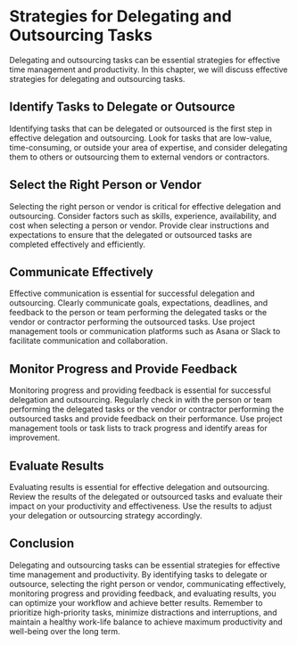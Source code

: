 Strategies for Delegating and Outsourcing Tasks
============================================================================================

Delegating and outsourcing tasks can be essential strategies for effective time management and productivity. In this chapter, we will discuss effective strategies for delegating and outsourcing tasks.

Identify Tasks to Delegate or Outsource
---------------------------------------

Identifying tasks that can be delegated or outsourced is the first step in effective delegation and outsourcing. Look for tasks that are low-value, time-consuming, or outside your area of expertise, and consider delegating them to others or outsourcing them to external vendors or contractors.

Select the Right Person or Vendor
---------------------------------

Selecting the right person or vendor is critical for effective delegation and outsourcing. Consider factors such as skills, experience, availability, and cost when selecting a person or vendor. Provide clear instructions and expectations to ensure that the delegated or outsourced tasks are completed effectively and efficiently.

Communicate Effectively
-----------------------

Effective communication is essential for successful delegation and outsourcing. Clearly communicate goals, expectations, deadlines, and feedback to the person or team performing the delegated tasks or the vendor or contractor performing the outsourced tasks. Use project management tools or communication platforms such as Asana or Slack to facilitate communication and collaboration.

Monitor Progress and Provide Feedback
-------------------------------------

Monitoring progress and providing feedback is essential for successful delegation and outsourcing. Regularly check in with the person or team performing the delegated tasks or the vendor or contractor performing the outsourced tasks and provide feedback on their performance. Use project management tools or task lists to track progress and identify areas for improvement.

Evaluate Results
----------------

Evaluating results is essential for effective delegation and outsourcing. Review the results of the delegated or outsourced tasks and evaluate their impact on your productivity and effectiveness. Use the results to adjust your delegation or outsourcing strategy accordingly.

Conclusion
----------

Delegating and outsourcing tasks can be essential strategies for effective time management and productivity. By identifying tasks to delegate or outsource, selecting the right person or vendor, communicating effectively, monitoring progress and providing feedback, and evaluating results, you can optimize your workflow and achieve better results. Remember to prioritize high-priority tasks, minimize distractions and interruptions, and maintain a healthy work-life balance to achieve maximum productivity and well-being over the long term.
